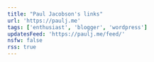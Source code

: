 ```yaml
---
title: "Paul Jacobson's links"
url: 'https://paulj.me'
tags: ['enthusiast', 'blogger', 'wordpress']
updatesFeed: 'https://paulj.me/feed/'
nsfw: false
rss: true
---
```

